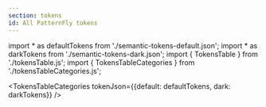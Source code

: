 ```yaml
---
section: tokens
id: All PatternFly tokens
---
```



import * as defaultTokens from './semantic-tokens-default.json';
import * as darkTokens from './semantic-tokens-dark.json';
import { TokensTable } from './tokensTable.js';
import { TokensTableCategories } from './tokensTableCategories.js';

<!-- <TokensTable tokenJson={{default: defaultTokens, dark: darkTokens}} /> -->

<TokensTableCategories tokenJson={{default: defaultTokens, dark: darkTokens}} />
